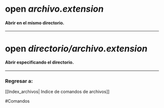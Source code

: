 # open *archivo.extension*
#### Abrir en el mismo directorio.
---
# open *directorio/archivo.extension*
#### Abrir especificando el directorio.
---
### Regresar a: 
[[Index_archivos| Indice de comandos de archivos]]

#Comandos 
